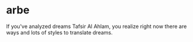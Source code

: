 # arbe
If you've analyzed dreams Tafsir Al Ahlam, you realize right now there are ways and lots of styles to translate dreams.
